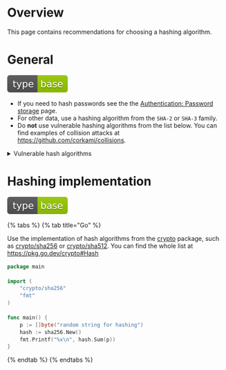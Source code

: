 # Overview

This page contains recommendations for choosing a hashing algorithm.

# General

<div align="left">
<img src="/.gitbook/assets/type-base-icon.svg">
</div>

- If you need to hash passwords see the the [Authentication: Password storage](/Web%20Application/Authentication/Authentication%20with%20loging%20and%20password/password-storage.md) page.
- For other data, use a hashing algorithm from the `SHA-2` or `SHA-3` family.
- Do **not** use vulnerable hashing algorithms from the list below. You can find examples of collision attacks at https://github.com/corkami/collisions.

<details>
<summary>Vulnerable hash algorithms</summary>

- `MD4`
- `MD5`
- `SHA-0`
- `SHA-1`
- `HAVAL-128`
- `PANAMA`
- `RIPEMD`
</details>

# Hashing implementation

<div align="left">
<img src="/.gitbook/assets/type-base-icon.svg">
</div>

{% tabs %}
{% tab title="Go" %}

Use the implementation of hash algorithms from the [crypto](https://pkg.go.dev/crypto) package, such as [crypto/sha256](https://pkg.go.dev/crypto/sha256) or [crypto/sha512](https://pkg.go.dev/crypto/sha512). You can find the whole list at https://pkg.go.dev/crypto#Hash

```go
package main

import (
    "crypto/sha256"
    "fmt"
)

func main() {
    p := []byte("random string for hashing")
    hash := sha256.New()
    fmt.Printf("%x\n", hash.Sum(p))
}
```
{% endtab %}
{% endtabs %}